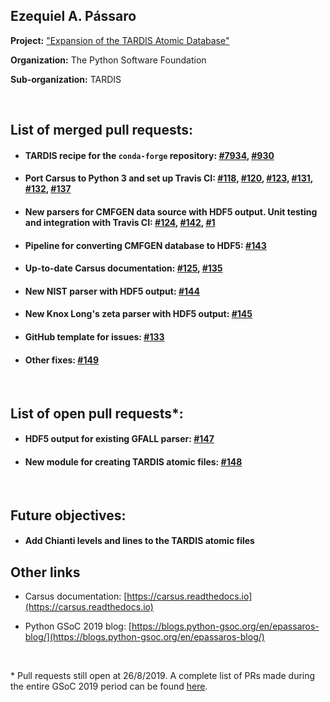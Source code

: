 ## Ezequiel A. Pássaro

**Project:** ["Expansion of the TARDIS Atomic Database"](https://summerofcode.withgoogle.com/projects/#5625658653278208)

**Organization:** The Python Software Foundation

**Sub-organization:** TARDIS

<br>

## List of merged pull requests:

- #### TARDIS recipe for the `conda-forge` repository: [#7934](https://github.com/conda-forge/staged-recipes/pull/7934), [#930](https://github.com/tardis-sn/tardis/pull/930)

- #### Port Carsus to Python 3 and set up Travis CI: [#118](https://github.com/tardis-sn/carsus/pull/118), [#120](https://github.com/tardis-sn/carsus/pull/120), [#123](https://github.com/tardis-sn/carsus/pull/118), [#131](https://github.com/tardis-sn/carsus/pull/131), [#132](https://github.com/tardis-sn/carsus/pull/132), [#137](https://github.com/tardis-sn/carsus/pull/137)
    
- #### New parsers for CMFGEN data source with HDF5 output. Unit testing and integration with Travis CI: [#124](https://github.com/tardis-sn/carsus/pull/124), [#142](https://github.com/tardis-sn/carsus/pull/142), [#1](https://github.com/tardis-sn/carsus-refdata/pull/1)
        
* #### Pipeline for converting CMFGEN database to HDF5: [#143](https://github.com/tardis-sn/carsus/pull/143)
    
* #### Up-to-date Carsus documentation: [#125](https://github.com/tardis-sn/carsus/pull/125), [#135](https://github.com/tardis-sn/carsus/pull/135)

* #### New NIST parser with HDF5 output: [#144](https://github.com/tardis-sn/carsus/pull/144)

* #### New Knox Long's zeta parser with HDF5 output: [#145](https://github.com/tardis-sn/carsus/pull/145)
    
* #### GitHub template for issues: [#133](https://github.com/tardis-sn/carsus/pull/133)

* #### Other fixes: [#149](https://github.com/tardis-sn/carsus/pull/149)

<br>

## List of open pull requests*:

* #### HDF5 output for existing GFALL parser: [#147](https://github.com/tardis-sn/carsus/pull/147)

* #### New module for creating TARDIS atomic files: [#148](https://github.com/tardis-sn/carsus/pull/148)

<br>

## Future objectives:

* #### Add Chianti levels and lines to the TARDIS atomic files

## Other links

- Carsus documentation: [https://carsus.readthedocs.io](https://carsus.readthedocs.io)

- Python GSoC 2019 blog: [https://blogs.python-gsoc.org/en/epassaros-blog/](https://blogs.python-gsoc.org/en/epassaros-blog/)

<br>

\* Pull requests still open at 26/8/2019. A complete list of PRs made during the entire GSoC 2019 period can be found [here](https://github.com/pulls?q=is%3Apr+created%3A%3E2019-02-01+created%3A%3C2010-09-01+author%3Aepassaro+user%3Atardis-sn+user%3Aconda-forge).
